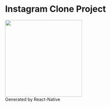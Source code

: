 # Instagram Clone Project

<img src="https://user-images.githubusercontent.com/75922558/144962997-6aa5a537-1e1d-4e8e-a61d-083731601523.jpg" width="250"/> 
<div>Generated by React-Native</div>
